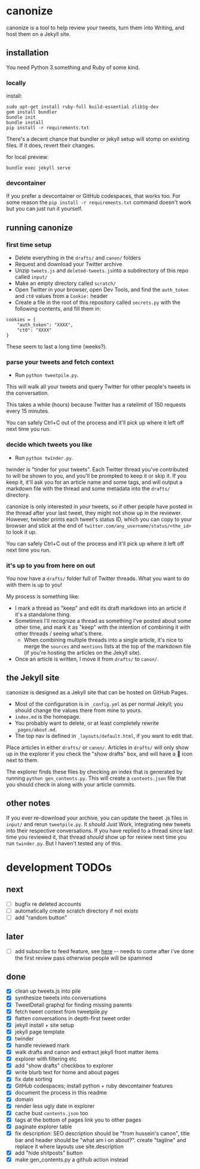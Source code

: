 # canonize

canonize is a tool to help review your tweets, turn them into Writing, and host them on a Jekyll site.

## installation

You need Python 3.something and Ruby of some kind.

### locally

install:
```
sudo apt-get install ruby-full build-essential zlib1g-dev
gem install bundler
bundle init
bundle install
pip install -r requirements.txt
```

There's a decent chance that bundler or jekyll setup will stomp on existing files. If it does, revert their changes.

for local preview:
```
bundle exec jekyll serve
```

### devcontainer

If you prefer a devcontainer or GitHub codespaces, that works too. For some reason the `pip install -r requirements.txt` command doesn't work but you can just run it yourself.

## running canonize

### first time setup

- Delete everything in the `drafts/` and `canon/` folders 
- Request and download your Twitter archive
- Unzip `tweets.js` and `deleted-tweets.js`into a subdirectory of this repo called `input/`
- Make an empty directory called `scratch/`
- Open Twitter in your browser, open Dev Tools, and find the `auth_token` and `ct0` values from a `Cookie:` header
- Create a file in the root of this repository called `secrets.py` with the following contents, and fill them in:

```
cookies = {
    "auth_token": "XXXX",
    "ct0": "XXXX"
}
```

These seem to last a long time (weeks?).

### parse your tweets and fetch context

- Run `python tweetpile.py`.

This will walk all your tweets and query Twitter for other people's tweets in the conversation.

This takes a while (hours) because Twitter has a ratelimit of 150 requests every 15 minutes.

You can safely Ctrl+C out of the process and it'll pick up where it left off next time you run.

### decide which tweets you like

- Run `python twinder.py`.

twinder is "tinder for your tweets". Each Twitter thread you've contributed to will be shown to you, and you'll be prompted to keep it or skip it. If you keep it, it'll ask you for an article name and some tags, and will output a markdown file with the thread and some metadata into the `drafts/` directory.

canonize is only interested in _your_ tweets, so if other people have posted in the thread after your last tweet, they might not show up in the reviewer. However, twinder prints each tweet's status ID, which you can copy to your browser and stick at the end of `twitter.com/any_username/status/<the_id>` to look it up.

You can safely Ctrl+C out of the process and it'll pick up where it left off next time you run.

### it's up to you from here on out

You now have a `drafts/` folder full of Twitter threads. What you want to do with them is up to you!

My process is something like:
- I mark a thread as "keep" and edit its draft markdown into an article if it's a standalone thing.
- Sometimes I'll recognize a thread as something I've posted about some other time, and mark it as "keep" with the intention of combining it with other threads / seeing what's there.
  - When combining multiple threads into a single article, it's nice to merge the `sources` and `mentions` lists at the top of the markdown file (if you're hosting the articles on the Jekyll site).
- Once an article is written, I move it from `drafts/` to `canon/`.

## the Jekyll site

canonize is designed as a Jekyll site that can be hosted on GitHub Pages.

- Most of the configuration is in `_config.yml` as per normal Jekyll; you should change the values there from  mine to yours.
- `index.md` is the homepage.
- You probably want to delete, or at least completely rewrite `_pages/about.md`.
- The top nav is defined in `_layouts/default.html`, if you want to edit that.

Place articles in either `drafts/` or `canon/`. Articles in `drafts/` will only show up in the explorer if you check the "show drafts" box, and will have a 📝 icon next to them.

The explorer finds these files by checking an index that is generated by running `python gen_contents.py`. This will create a `contents.json` file that you should check in along with your article commits.

## other notes

If you ever re-download your archive, you can update the tweet .js files in `input/` and rerun `tweetpile.py`. It _should_ Just Work, integrating new tweets into their respective conversations. If you have replied to a thread since last time you reviewed it, that thread _should_ show up for review next time you run `twinder.py`. But I haven't tested any of this.

# development TODOs

## next

- [ ] bugfix re deleted accounts 
- [ ] automatically create scratch directory if not exists
- [ ] add "random button"

## later

- [ ] add subscribe to feed feature, see [here](https://medium.com/@davideiaiunese/the-problem-why-a-newsletter-baae4409a526) -- needs to come after i've done the first review pass otherwise people will be spammed

## done

- [x] clean up tweets.js into pile
- [x] synthesize tweets into conversations
- [x] TweetDetail graphql for finding missing parents
- [x] fetch tweet context from tweetpile.py
- [x] flatten conversations in depth-first tweet order
- [x] jekyll install + site setup
- [x] jekyll page template
- [x] twinder
- [x] handle reviewed mark
- [x] walk drafts and canon and extract jekyll front matter items
- [x] explorer with filtering etc
- [x] add "show drafts" checkbox to explorer
- [x] write blurb text for home and about pages
- [x] fix date sorting
- [x] GitHub codespaces; install python + ruby devcontainer features
- [x] document the process in this readme
- [x] domain
- [x] render less ugly date in explorer
- [x] cache bust `contents.json` too
- [x] tags at the bottom of pages link you to other pages
- [x] paginate explorer table
- [x] fix description: SEO description should be "from hussein's canon", title bar and header should be "what am i on about?". create "tagline" and replace it where layouts use site.description
- [x] add "hide shitposts" button
- [x] make gen_contents.py a github action instead

